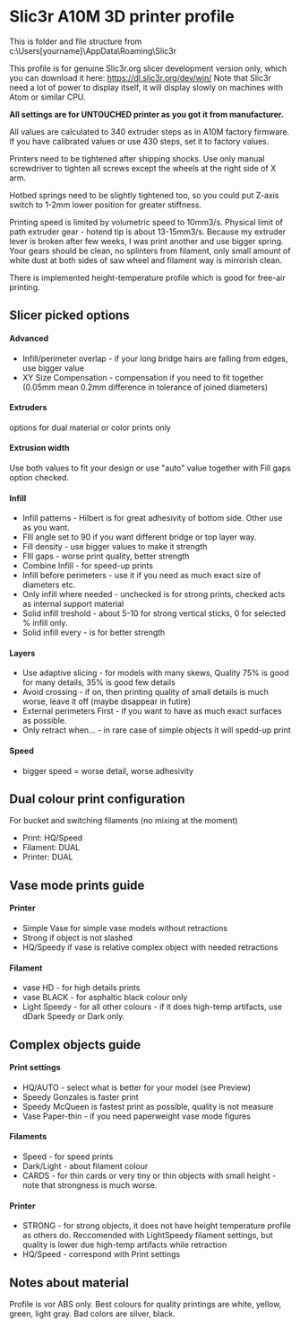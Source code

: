 Slic3r A10M 3D printer profile
==============================

This is folder and file structure from c:\Users\[yourname]\AppData\Roaming\Slic3r 

This profile is for genuine Slic3r.org slicer development version only, which you can download it here: https://dl.slic3r.org/dev/win/
Note that Slic3r need a lot of power to display itself, it will display slowly on machines with Atom or similar CPU.

**All settings are for UNTOUCHED printer as you got it from manufacturer.** 

All values are calculated to 340 extruder steps as in A10M factory firmware. If you have calibrated values or use 430 steps, set it to factory  values.

Printers need to be tightened after shipping shocks. Use only manual screwdriver to tighten all screws except the wheels at the right side of X arm. 

Hotbed springs need to be slightly tightened too, so you could put Z-axis switch to 1-2mm lower position for greater stiffness.

Printing speed is limited by volumetric speed to 10mm3/s. Physical limit of path extruder gear - hotend tip is about 13-15mm3/s. Because my extruder lever is broken after few weeks, I was print another and use bigger spring. Your gears should be clean, no splinters from filament, only small amount of white dust at both sides of saw wheel and filament way is mirrorish clean.

There is implemented height-temperature profile which is good for free-air printing.

## Slicer picked options
 
#### Advanced
- Infill/perimeter overlap - if your long bridge hairs are falling from edges, use bigger value
- XY Size  Compensation - compensation if you need to fit together (0.05mm mean 0.2mm difference in tolerance of joined diameters)

#### Extruders
options for dual material or color prints only

#### Extrusion width
Use both values to fit your design or use "auto" value together with Fill gaps option checked.

#### Infill
- Infill patterns - Hilbert is for great adhesivity of bottom side. Other use as you want.
- FIll angle set to 90 if you want different bridge or top layer way.
- Fill density - use bigger values to make it strength
- FIll gaps - worse print quality, better strength
- Combine Infill - for speed-up prints
- Infill before perimeters - use it if you need as much exact size of diameters etc.
- Only infill where needed - unchecked is for strong prints, checked acts as internal support material
- Solid infill treshold - about 5-10 for strong vertical  sticks, 0 for selected % infill only.  
- Solid infill every - is for better strength

#### Layers
- Use adaptive slicing - for models with many skews, Quality 75% is good for many details, 35% is good few details
- Avoid crossing - if on, then printing quality of small details is much worse, leave it off (maybe disappear in futire)
- External perimeters First - if you want to have as much exact surfaces as possible.
- Only retract when... - in rare case of simple objects it will spedd-up print

#### Speed
- bigger speed = worse detail, worse adhesivity

## Dual colour print configuration
For bucket and switching filaments (no mixing at the moment)
- Print: HQ/Speed
- Filament: DUAL
- Printer: DUAL

## Vase mode prints guide
#### Printer
- Simple Vase for simple vase models without retractions
- Strong if object is not slashed
- HQ/Speedy if vase is relative complex object with needed retractions
#### Filament
- vase HD - for high details prints
- vase BLACK - for asphaltic black colour only
- Light Speedy - for all other colours - if it does high-temp artifacts, use dDark Speedy or Dark only.

## Complex objects guide
#### Print settings
- HQ/AUTO - select what is better for your model (see Preview)
- Speedy Gonzales is faster print
- Speedy McQueen is fastest print as possible, quality is not measure
- Vase Paper-thin - if you need paperweight vase mode figures
#### Filaments
- Speed - for speed prints
- Dark/Light - about filament colour
- CARDS - for thin cards or very tiny or thin objects with small height - note that strongness is much worse.
#### Printer
- STRONG - for strong objects, it does not have height temperature profile as others do. Reccomended with LightSpeedy filament settings, but quality is lower due high-temp artifacts while retraction
- HQ/Speed - correspond with Print settings

## Notes about material

Profile is vor ABS only. Best colours for quality printings are white, yellow, green, light gray. Bad colors are silver, black. 